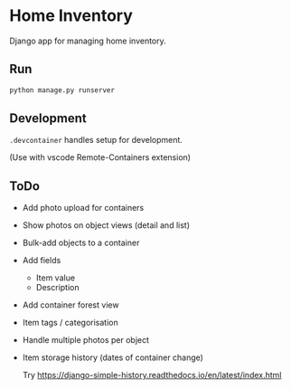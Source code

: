 # Home Inventory

Django app for managing home inventory.

## Run

```bash
python manage.py runserver
```

## Development
`.devcontainer` handles setup for development.

(Use with vscode Remote-Containers extension)

## ToDo

* Add photo upload for containers
* Show photos on object views (detail and list)
* Bulk-add objects to a container
* Add fields
    * Item value
    * Description
* Add container forest view
* Item tags / categorisation
* Handle multiple photos per object
* Item storage history (dates of container change) 

  Try https://django-simple-history.readthedocs.io/en/latest/index.html
